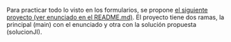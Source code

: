 Para practicar todo lo visto en los formularios, se propone [el siguiente proyecto (ver enunciado en el README.md)](https://github.com/jihuertas/gestioncursos). El proyecto tiene dos ramas, la principal (main) con el enunciado y otra con la solución propuesta (solucionJI).
